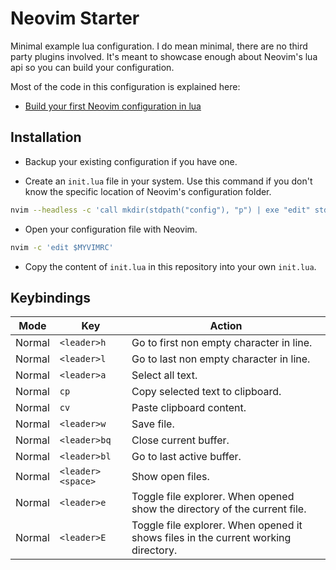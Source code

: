 # Neovim Starter

Minimal example lua configuration. I do mean minimal, there are no third party plugins involved. It's meant to showcase enough about Neovim's lua api so you can build your configuration.

Most of the code in this configuration is explained here:

* [Build your first Neovim configuration in lua](https://vonheikemen.github.io/devlog/tools/build-your-first-lua-config-for-neovim/)

## Installation

* Backup your existing configuration if you have one.

* Create an `init.lua` file in your system. Use this command if you don't know the specific location of Neovim's configuration folder.

```sh
nvim --headless -c 'call mkdir(stdpath("config"), "p") | exe "edit" stdpath("config") . "/init.lua" | write | quit'
```

* Open your configuration file with Neovim.

```sh
nvim -c 'edit $MYVIMRC'
```

* Copy the content of `init.lua` in this repository into your own `init.lua`.

## Keybindings

| Mode    | Key    | Action    |
| --- | --- | --- |
| Normal  | `<leader>h` | Go to first non empty character in line. |
| Normal  | `<leader>l` | Go to last non empty character in line. |
| Normal  | `<leader>a` | Select all text. |
| Normal  | `cp` | Copy selected text to clipboard. |
| Normal  | `cv` | Paste clipboard content. |
| Normal  | `<leader>w` | Save file. |
| Normal  | `<leader>bq` | Close current buffer. |
| Normal  | `<leader>bl` | Go to last active buffer. |
| Normal  | `<leader><space>` | Show open files. |
| Normal  | `<leader>e` | Toggle file explorer. When opened show the directory of the current file. |
| Normal  | `<leader>E` | Toggle file explorer. When opened it shows files in the current working directory. |

